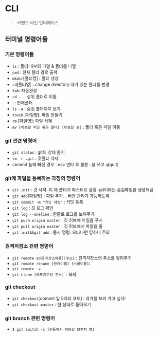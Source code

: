 # CLI

> 커맨드 라인 인터페이스

## 터미널 명령어들

### 기본 명령어들

- `ls` : 폴더 내부의 파일 & 폴더를 나열
- `pwd`  : 현재 폴더 경로 출력
- `mkdir`[폴더명] : 폴더 생성
- `cd`[폴더명] : change directory 내가 있는 폴더를 변경
- `tab`: 자동완성
- `cd ..` : 상위 폴더로 이동
- `.`: 현재폴더
- `ls -a` : 숨김 폴더까지 보기
- `touch` [파일명]: 파일 만들기
- `rm` [파일명]: 파일 삭제
- `mv [이동할 파일 혹은 폴더] [이동할 곳]` : 폴더 혹은 파일 이동

### git 관련 명령어

- `git status` : git의 상태 묻기
- `rm -r .git` : 깃폴더 삭제
- commit 늪에 빠진 경우 : esc 연타 후 콜론`:` 을 쓰고 `q`(quit)



### git에 파일을 등록하는 과정의 명령어

- `git init` : 깃 시작. 이 때 폴더가 마스터로 설정 .git이라는 숨김파일을 생성해냄
- `git add`[파일명]  : 파일 추가... 버전 관리가 가능하도록 
- `git commit -m "커밋 네임"` : 커밋 등록
- `git log` :  깃 로그 확인
-  `git log --oneline` : 한줄로 로그를 보여주기
- `git push origin master` : 깃 허브에 파일을 푸시
- `git pull origin master` : 깃 허브에서 파일을 풀
- `git init&&git add` : 동시 명령. 오타나면 망하니 주의



### 원격저장소 관련 명령어

- `git remote add[저장소이름][주소]`  : 원격저장소의 주소를 알려주기
- `git remote rename [원래이름] [바꿀이름]`: 
- `git remote -v `
- `git clone [레포지토리 주소] `: 복제



### git checkout

- `git checkout`[commit 앞 5자리 코드] : 과거를 보러 가고 싶다!
- `git checkout master` : 현 상태로 돌아오기



### git branch 관련 명령어

- `$ git switch -c [만들어서 이동할 브랜치 명]`